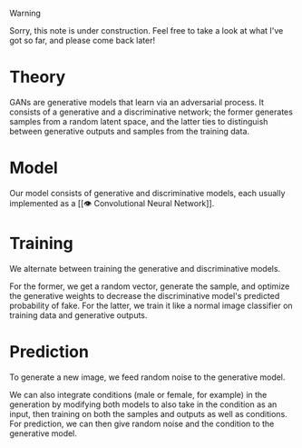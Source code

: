 > [!warning]
> Sorry, this note is under construction. Feel free to take a look at what I've got so far, and please come back later!

# Theory
GANs are generative models that learn via an adversarial process. It consists of a generative and a discriminative network; the former generates samples from a random latent space, and the latter ties to distinguish between generative outputs and samples from the training data.

# Model
Our model consists of generative and discriminative models, each usually implemented as a [[👁️ Convolutional Neural Network]].

# Training
We alternate between training the generative and discriminative models.

For the former, we get a random vector, generate the sample, and optimize the generative weights to decrease the discriminative model's predicted probability of fake. For the latter, we train it like a normal image classifier on training data and generative outputs.

# Prediction
To generate a new image, we feed random noise to the generative model.

We can also integrate conditions (male or female, for example) in the generation by modifying both models to also take in the condition as an input, then training on both the samples and outputs as well as conditions. For prediction, we can then give random noise and the condition to the generative model.